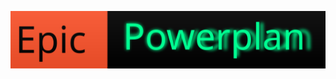 [![Epic](https://raw.githubusercontent.com/WindowsTools2077/Epic-Powerplan/main/badge.svg)]([https://awesome.re](https://github.com/WindowsTools2077/Epic-Powerplan)https://github.com/WindowsTools2077/Epic-Powerplan)
